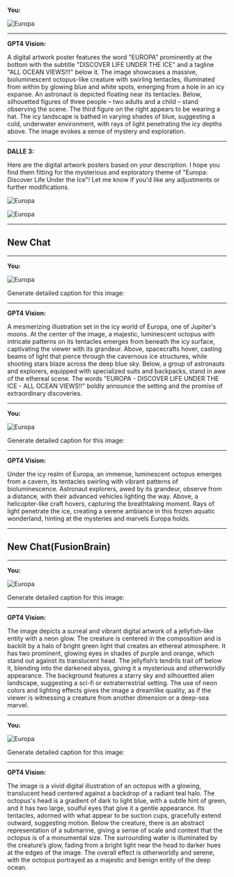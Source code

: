 **You:**

![Europa](/1163107021269241918-dalle3-0.jpg)

------------------

**GPT4 Vision:**

A digital artwork poster features the word "EUROPA" prominently at the bottom with the subtitle "DISCOVER LIFE UNDER THE ICE" and a tagline "ALL OCEAN VIEWS!!!" below it. The image showcases a massive, bioluminescent octopus-like creature with swirling tentacles, illuminated from within by glowing blue and white spots, emerging from a hole in an icy expanse. An astronaut is depicted floating near its tentacles. Below, silhouetted figures of three people – two adults and a child – stand observing the scene. The third figure on the right appears to be wearing a hat. The icy landscape is bathed in varying shades of blue, suggesting a cold, underwater environment, with rays of light penetrating the icy depths above. The image evokes a sense of mystery and exploration.

------------------

**DALLE 3:**

Here are the digital artwork posters based on your description. I hope you find them fitting for the mysterious and exploratory theme of "Europa: Discover Life Under the Ice"! Let me know if you'd like any adjustments or further modifications.


![Europa](/1163107021269241918-dalle3-1.png)

![Europa](/1163107021269241918-dalle3-2.png)

------------------

## New Chat

------------------

**You:**

![Europa](/1163107021269241918-dalle3-2.png)

Generate detailed caption for this image:

------------------

**GPT4 Vision:**

A mesmerizing illustration set in the icy world of Europa, one of Jupiter's moons. At the center of the image, a majestic, luminescent octopus with intricate patterns on its tentacles emerges from beneath the icy surface, captivating the viewer with its grandeur. Above, spacecrafts hover, casting beams of light that pierce through the cavernous ice structures, while shooting stars blaze across the deep blue sky. Below, a group of astronauts and explorers, equipped with specialized suits and backpacks, stand in awe of the ethereal scene. The words "EUROPA - DISCOVER LIFE UNDER THE ICE - ALL OCEAN VIEWS!!" boldly announce the setting and the promise of extraordinary discoveries.

------------------

**You:**

![Europa](/1163107021269241918-dalle3-1.png)

Generate detailed caption for this image:

------------------

**GPT4 Vision:**

Under the icy realm of Europa, an immense, luminescent octopus emerges from a cavern, its tentacles swirling with vibrant patterns of bioluminescence. Astronaut explorers, awed by its grandeur, observe from a distance, with their advanced vehicles lighting the way. Above, a helicopter-like craft hovers, capturing the breathtaking moment. Rays of light penetrate the ice, creating a serene ambiance in this frozen aquatic wonderland, hinting at the mysteries and marvels Europa holds.

------------------

## New Chat(FusionBrain)

------------------

**You:**

![Europa](/1163107021269241918-FusionBrain-1.png)

Generate detailed caption for this image:

------------------

**GPT4 Vision:**

The image depicts a surreal and vibrant digital artwork of a jellyfish-like entity with a neon glow. The creature is centered in the composition and is backlit by a halo of bright green light that creates an ethereal atmosphere. It has two prominent, glowing eyes in shades of purple and orange, which stand out against its translucent head. The jellyfish’s tendrils trail off below it, blending into the darkened abyss, giving it a mysterious and otherworldly appearance. The background features a starry sky and silhouetted alien landscape, suggesting a sci-fi or extraterrestrial setting. The use of neon colors and lighting effects gives the image a dreamlike quality, as if the viewer is witnessing a creature from another dimension or a deep-sea marvel.

------------------

**You:**

![Europa](/1163107021269241918-FusionBrain-2.png)

Generate detailed caption for this image:

------------------

**GPT4 Vision:**

The image is a vivid digital illustration of an octopus with a glowing, translucent head centered against a backdrop of a radiant teal halo. The octopus's head is a gradient of dark to light blue, with a subtle hint of green, and it has two large, soulful eyes that give it a gentle appearance. Its tentacles, adorned with what appear to be suction cups, gracefully extend outward, suggesting motion. Below the creature, there is an abstract representation of a submarine, giving a sense of scale and context that the octopus is of a monumental size. The surrounding water is illuminated by the creature’s glow, fading from a bright light near the head to darker hues at the edges of the image. The overall effect is otherworldly and serene, with the octopus portrayed as a majestic and benign entity of the deep ocean.
